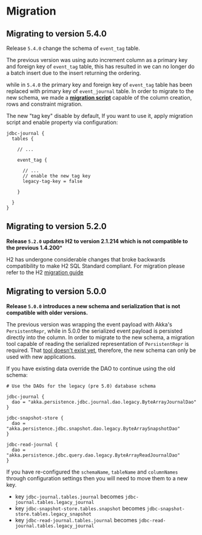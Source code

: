 # Migration

## Migrating to version 5.4.0

Release `5.4.0` change the schema of `event_tag` table.

The previous version was using auto increment column as a primary key and foreign key of `event_tag` table, this has resulted in we can no longer do a batch insert due to the insert returning the ordering.

while in `5.4.0` the primary key and foreign key of `event_tag` table has been replaced with primary key of `event_journal` table. In order to migrate to the new schema, we made a [**migration script**](https://github.com/akka/akka-persistence-jdbc/tree/master/core/src/main/resources/schema) capable of the column creation, rows and constraint migration.

The new "tag key" disable by default, If you want to use it, apply migration script and enable property via configuration:

```config
jdbc-journal {
  tables {
  
    // ...
    
    event_tag {
    
      // ...
      // enable the new tag key
      legacy-tag-key = false
    
    }
    
  }
}
```


## Migrating to version 5.2.0

**Release `5.2.0` updates H2 to version 2.1.214 which is not compatible to the previous 1.4.200***

H2 has undergone considerable changes that broke backwards compatibility to make H2 SQL Standard compliant.
For migration please refer to the H2 [migration guide](https://www.h2database.com/html/migration-to-v2.html)


## Migrating to version 5.0.0

**Release `5.0.0` introduces a new schema and serialization that is not compatible with older versions.** 

The previous version was wrapping the event payload with Akka's `PersistentRepr`, while in 5.0.0 the serialized event payload is persisted directly into the column. In order to migrate to the new schema, a migration tool capable of reading the serialized representation of `PersistentRepr` is required. That [tool doesn't exist yet](https://github.com/akka/akka-persistence-jdbc/issues/317), therefore, the new schema can only be used with new applications.

If you have existing data override the DAO to continue using the old schema:

```hocon
# Use the DAOs for the legacy (pre 5.0) database schema

jdbc-journal {
  dao = "akka.persistence.jdbc.journal.dao.legacy.ByteArrayJournalDao"
}

jdbc-snapshot-store {
  dao = "akka.persistence.jdbc.snapshot.dao.legacy.ByteArraySnapshotDao"
}

jdbc-read-journal {
  dao = "akka.persistence.jdbc.query.dao.legacy.ByteArrayReadJournalDao"
}
```

If you have re-configured the `schemaName`, `tableName` and `columnNames` through configuration settings then you will need to move them to a new key.

* key `jdbc-journal.tables.journal` becomes `jdbc-journal.tables.legacy_journal`
* key `jdbc-snapshot-store.tables.snapshot` becomes `jdbc-snapshot-store.tables.legacy_snapshot`
* key `jdbc-read-journal.tables.journal` becomes `jdbc-read-journal.tables.legacy_journal`

